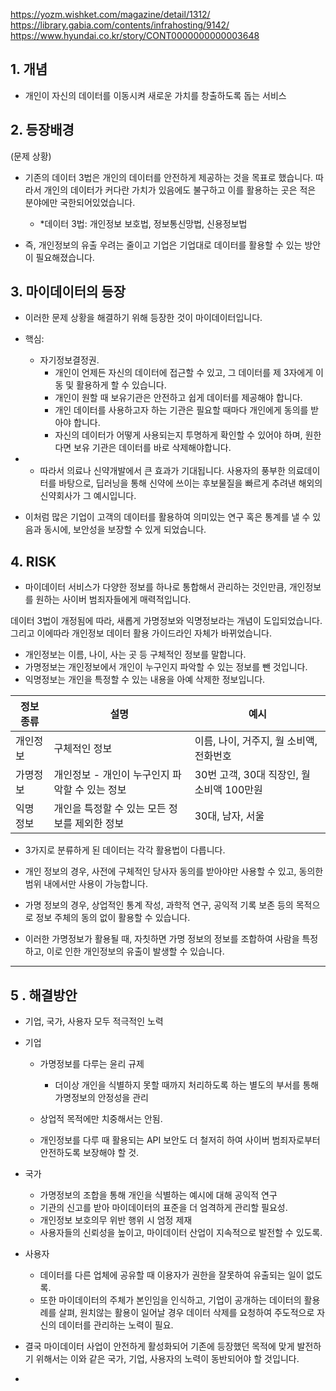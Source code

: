 https://yozm.wishket.com/magazine/detail/1312/ 
https://library.gabia.com/contents/infrahosting/9142/
https://www.hyundai.co.kr/story/CONT0000000000003648

## 1. 개념
- 개인이 자신의 데이터를 이동시켜 새로운 가치를 창출하도록 돕는 서비스 

## 2. 등장배경


(문제 상황)
- 기존의 데이터 3법은 개인의 데이터를 안전하게 제공하는 것을 목표로 했습니다. 따라서  개인의 데이터가 커다란 가치가 있음에도 불구하고 이를 활용하는 곳은 적은 분야에만 국한되어있었습니다. 
	- *데이터 3법: 개인정보 보호법, 정보통신망법, 신용정보법

- 즉, 개인정보의 유출 우려는 줄이고 기업은 기업대로 데이터를 활용할 수 있는 방안이 필요해졌습니다.

## 3. 마이데이터의 등장
- 이러한 문제 상황을 해결하기 위해 등장한 것이 마이데이터입니다.

- 핵심: 
	- 자기정보결정권.
		- 개인이 언제든 자신의 데이터에 접근할 수 있고, 그 데이터를 제 3자에게 이동 및 활용하게 할 수 있습니다. 
		- 개인이 원할 때 보유기관은 안전하고 쉽게 데이터를 제공해야 합니다.
		- 개인 데이터를 사용하고자 하는 기관은 필요할 때마다 개인에게 동의를 받아야 합니다.
		- 자신의 데이터가 어떻게 사용되는지 투명하게 확인할 수 있어야 하며, 원한다면 보유 기관은 데이터를 바로 삭제해야합니다. 
- 
	- 따라서 의료나 신약개발에서 큰 효과가 기대됩니다. 사용자의 풍부한 의료데이터를 바탕으로, 딥러닝을 통해 신약에 쓰이는 후보물질을 빠르게 추려낸 해외의 신약회사가 그 예시입니다. 

- 이처럼 많은 기업이 고객의 데이터를 활용하여 의미있는 연구 혹은 통계를 낼 수 있음과 동시에, 보안성을 보장할 수 있게 되었습니다. 


## 4. RISK
- 마이데이터 서비스가 다양한 정보를 하나로 통합해서 관리하는 것인만큼, 개인정보를 원하는 사이버 범죄자들에게 매력적입니다. 

데이터 3법이 개정됨에 따라, 새롭게 가명정보와 익명정보라는 개념이 도입되었습니다. 그리고 이에따라 개인정보 데이터 활용 가이드라인 자체가 바뀌었습니다.
- 개인정보는 이름, 나이, 사는 곳 등 구체적인 정보를 말합니다.
- 가명정보는 개인정보에서 개인이 누구인지 파악할 수 있는 정보를 뺀 것입니다. 
- 익명정보는 개인을 특정할 수 있는 내용을 아예 삭제한 정보입니다. 

|정보 종류| 설명| 예시|
|---|---|---|
|개인정보| 구체적인 정보| 이름, 나이, 거주지, 월 소비액, 전화번호|
|가명정보| 개인정보 - 개인이 누구인지 파악할 수 있는 정보| 30번 고객, 30대 직장인, 월 소비액 100만원|
|익명 정보| 개인을 특정할 수 있는 모든 정보를 제외한 정보| 30대, 남자, 서울|

- 3가지로 분류하게 된 데이터는 각각 활용법이 다릅니다.

- 개인 정보의 경우, 사전에 구체적인 당사자 동의를 받아야만 사용할 수 있고, 동의한 범위 내에서만 사용이 가능합니다.
- 가명 정보의 경우, 상업적인 통계 작성, 과학적 연구, 공익적 기록 보존 등의 목적으로 정보 주체의 동의 없이 활용할 수 있습니다.

- 이러한 가명정보가 활용될 때, 자칫하면 가명 정보의 정보를 조합하여 사람을 특정하고, 이로 인한 개인정보의 유출이 발생할 수 있습니다. 


---
## 5 . 해결방안
- 기업, 국가, 사용자 모두 적극적인 노력

- 기업
	- 가명정보를 다루는 윤리 규제
		- 더이상 개인을 식별하지 못할 때까지 처리하도록 하는 별도의 부서를 통해 가명정보의 안정성을 관리

	- 상업적 목적에만 치중해서는 안됨.
	-  개인정보를 다루 때 활용되는 API 보안도 더 철저히 하여  사이버 범죄자로부터 안전하도록 보장해야 할 것.

- 국가
	- 가명정보의 조합을 통해 개인을 식별하는 예시에 대해 공익적 연구
	- 기관의 신고를 받아 마이데이터의 표준을 더 엄격하게 관리할 필요성. 
	- 개인정보 보호의무 위반 행위 시 엄정 제재
	- 사용자들의 신뢰성을 높이고, 마이데이터 산업이 지속적으로 발전할 수 있도록. 



- 사용자
	- 데이터를 다른 업체에 공유할 때 이용자가 권한을 잘못하여 유출되는 일이 없도록.
	- 또한 마이데이터의 주체가 본인임을 인식하고, 기업이 공개하는 데이터의 활용례를 살펴, 원치않는 활용이 일어날 경우 데이터 삭제를 요청하여 주도적으로 자신의 데이터를 관리하는 노력이 필요. 
	
- 결국 마이데이터 사업이 안전하게 활성화되어 기존에 등장했던 목적에 맞게 발전하기 위해서는 이와 같은 국가, 기업, 사용자의 노력이 동반되어야 할 것입니다. 
- 
